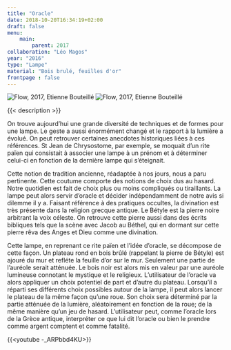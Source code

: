 ```yaml
---
title: "Oracle"
date: 2018-10-20T16:34:19+02:00
draft: false
menu:
    main:   
        parent: 2017
collaboration: "Léo Magos"
year: "2016"
type: "Lampe"
material: "Bois brulé, feuilles d'or"
frontpage : false 
---
```


![Flow, 2017, Etienne Bouteillé](/img/on_paper_generative_1.jpg)
![Flow, 2017, Etienne Bouteillé](/img/on_paper_generative_2.jpg)

{{< description >}}

On trouve aujourd’hui une grande diversité de techniques et de formes pour une lampe. Le geste a aussi énormément changé et le rapport à la lumière a évolué. On peut retrouver certaines anecdotes historiques liées à ces références. St Jean de Chrysostome, par exemple, se moquait d’un rite païen qui consistait à associer une lampe à un prénom et à déterminer celui-ci en fonction de la dernière lampe qui s’éteignait. 

Cette notion de tradition ancienne, réadaptée à nos jours, nous a paru pertinente. Cette coutume comporte des notions de choix dus au hasard. Notre quotidien est fait de choix plus ou moins compliqués ou tiraillants. La lampe peut alors servir d’oracle et décider indépendamment de notre avis si dilemme il y a. Faisant référence à des pratiques occultes, la divination est très présente dans la religion grecque antique. Le Bétyle est la pierre noire arbitrant la voix céleste. On retrouve cette pierre aussi dans des écrits bibliques tels que la scène avec Jacob au Béthel, qui en dormant sur cette pierre rêva des Anges et Dieu comme une divination.

Cette lampe, en reprenant ce rite païen et l’idée d’oracle, se décompose de cette façon. Un plateau rond en bois brûlé (rappelant la pierre de Bétyle) est ajouré du mur et refléte la feuille d’or sur le mur. Seulement une partie de l’auréole serait atténuée. Le bois noir est alors mis en valeur par une auréole lumineuse connotant le mystique et le religieux. L’utilisateur de l’oracle va alors appliquer un choix potentiel de part et d’autre du plateau. Lorsqu’il a réparti ses différents choix possibles autour de la lampe, il peut alors lancer le plateau de la même façon qu’une roue. Son choix sera déterminé par la partie atténuée de la lumière, aléatoirement en fonction de la roue; de la même manière qu’un jeu de hasard. L’utilisateur peut, comme l’oracle lors de la Grèce antique, interpréter ce que lui dit l’oracle ou bien le prendre comme argent comptent et comme fatalité.

{{<youtube -_ARPbbd4KU>}}
